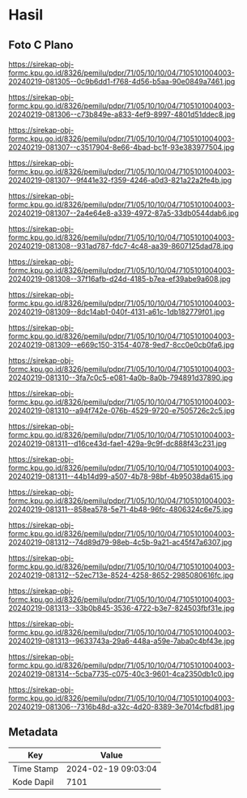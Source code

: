 # Hasil

## Foto C Plano

https://sirekap-obj-formc.kpu.go.id/8326/pemilu/pdpr/71/05/10/10/04/7105101004003-20240219-081305--0c9b6dd1-f768-4d56-b5aa-90e0849a7461.jpg

https://sirekap-obj-formc.kpu.go.id/8326/pemilu/pdpr/71/05/10/10/04/7105101004003-20240219-081306--c73b849e-a833-4ef9-8997-4801d51ddec8.jpg

https://sirekap-obj-formc.kpu.go.id/8326/pemilu/pdpr/71/05/10/10/04/7105101004003-20240219-081307--c3517904-8e66-4bad-bc1f-93e383977504.jpg

https://sirekap-obj-formc.kpu.go.id/8326/pemilu/pdpr/71/05/10/10/04/7105101004003-20240219-081307--9f441e32-f359-4246-a0d3-821a22a2fe4b.jpg

https://sirekap-obj-formc.kpu.go.id/8326/pemilu/pdpr/71/05/10/10/04/7105101004003-20240219-081307--2a4e64e8-a339-4972-87a5-33db0544dab6.jpg

https://sirekap-obj-formc.kpu.go.id/8326/pemilu/pdpr/71/05/10/10/04/7105101004003-20240219-081308--931ad787-fdc7-4c48-aa39-8607125dad78.jpg

https://sirekap-obj-formc.kpu.go.id/8326/pemilu/pdpr/71/05/10/10/04/7105101004003-20240219-081308--37f16afb-d24d-4185-b7ea-ef39abe9a608.jpg

https://sirekap-obj-formc.kpu.go.id/8326/pemilu/pdpr/71/05/10/10/04/7105101004003-20240219-081309--8dc14ab1-040f-4131-a61c-1db182779f01.jpg

https://sirekap-obj-formc.kpu.go.id/8326/pemilu/pdpr/71/05/10/10/04/7105101004003-20240219-081309--e669c150-3154-4078-9ed7-8cc0e0cb0fa6.jpg

https://sirekap-obj-formc.kpu.go.id/8326/pemilu/pdpr/71/05/10/10/04/7105101004003-20240219-081310--3fa7c0c5-e081-4a0b-8a0b-794891d37890.jpg

https://sirekap-obj-formc.kpu.go.id/8326/pemilu/pdpr/71/05/10/10/04/7105101004003-20240219-081310--a94f742e-076b-4529-9720-e7505726c2c5.jpg

https://sirekap-obj-formc.kpu.go.id/8326/pemilu/pdpr/71/05/10/10/04/7105101004003-20240219-081311--d16ce43d-fae1-429a-9c9f-dc888f43c231.jpg

https://sirekap-obj-formc.kpu.go.id/8326/pemilu/pdpr/71/05/10/10/04/7105101004003-20240219-081311--44b14d99-a507-4b78-98bf-4b95038da615.jpg

https://sirekap-obj-formc.kpu.go.id/8326/pemilu/pdpr/71/05/10/10/04/7105101004003-20240219-081311--858ea578-5e71-4b48-96fc-4806324c6e75.jpg

https://sirekap-obj-formc.kpu.go.id/8326/pemilu/pdpr/71/05/10/10/04/7105101004003-20240219-081312--74d89d79-98eb-4c5b-9a21-ac45f47a6307.jpg

https://sirekap-obj-formc.kpu.go.id/8326/pemilu/pdpr/71/05/10/10/04/7105101004003-20240219-081312--52ec713e-8524-4258-8652-2985080616fc.jpg

https://sirekap-obj-formc.kpu.go.id/8326/pemilu/pdpr/71/05/10/10/04/7105101004003-20240219-081313--33b0b845-3536-4722-b3e7-824503fbf31e.jpg

https://sirekap-obj-formc.kpu.go.id/8326/pemilu/pdpr/71/05/10/10/04/7105101004003-20240219-081313--9633743a-29a6-448a-a59e-7aba0c4bf43e.jpg

https://sirekap-obj-formc.kpu.go.id/8326/pemilu/pdpr/71/05/10/10/04/7105101004003-20240219-081314--5cba7735-c075-40c3-9601-4ca2350db1c0.jpg

https://sirekap-obj-formc.kpu.go.id/8326/pemilu/pdpr/71/05/10/10/04/7105101004003-20240219-081306--7316b48d-a32c-4d20-8389-3e7014cfbd81.jpg


## Metadata

| Key        | Value               |
| ---------- | ------------------- |
| Time Stamp | 2024-02-19 09:03:04 |
| Kode Dapil | 7101                |



